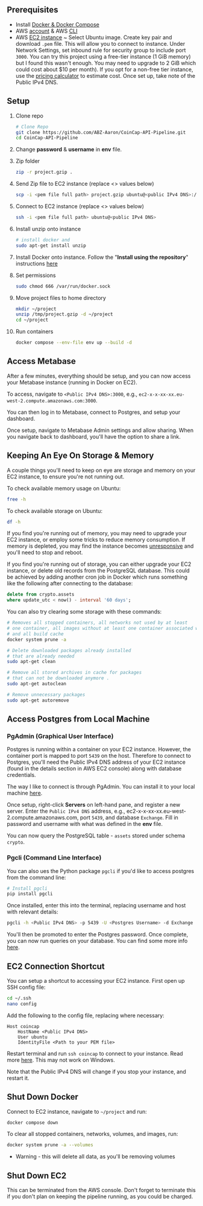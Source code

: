 ## Prerequisites 

* Install [Docker & Docker Compose](https://docs.docker.com/compose/install/compose-desktop/)
* AWS [account](https://aws.amazon.com/premiumsupport/knowledge-center/create-and-activate-aws-account/) & AWS [CLI](https://docs.aws.amazon.com/cli/latest/userguide/cli-configure-quickstart.html)
* AWS [EC2 instance](https://docs.aws.amazon.com/efs/latest/ug/gs-step-one-create-ec2-resources.html) ~ Select Ubuntu image. Create key pair and download `.pem` file. This will allow you to connect to instance. Under Network Settings, set inbound rule for security group to include port `3000`. You can try this project using a free-tier instance (1 GiB memory) but I found this wasn't enough. You may need to upgrade to 2 GiB which could cost about $10 per month). If you opt for a non-free tier instance, use the [pricing calculator](https://calculator.aws/#/) to estimate cost. Once set up, take note of the Public IPv4 DNS.

## Setup

1. Clone repo

    ```bash
    # Clone Repo
    git clone https://github.com/ABZ-Aaron/CoinCap-API-Pipeline.git
    cd CoinCap-API-Pipeline
    ```

1. Change **password** & **username** in **env** file.

1. Zip folder

    ```bash
    zip -r project.gzip .
    ```

1. Send Zip file to EC2 instance (replace <> values below)

    ```bash
    scp -i <pem file full path> project.gzip ubuntu@<public IPv4 DNS>:/tmp
    ```

5. Connect to EC2 instance (replace <> values below)

    ```bash
    ssh -i <pem file full path> ubuntu@<public IPv4 DNS>
    ```

6. Install unzip onto instance

    ```bash
    # install docker and 
    sudo apt-get install unzip
    ```

7. Install Docker onto instance. Follow the "**Install using the repository**" instructions [here](https://docs.docker.com/engine/install/ubuntu/#install-using-the-repository)

8. Set permissions

    ```bash
    sudo chmod 666 /var/run/docker.sock
    ```

9. Move project files to home directory

    ```bash
    mkdir ~/project
    unzip /tmp/project.gzip -d ~/project
    cd ~/project
    ```
10. Run containers

    ```bash
    docker compose --env-file env up --build -d
    ```

## Access Metabase

After a few minutes, everything should be setup, and you can now access your Metabase instance (running in Docker on EC2).

To access, navigate to `<Public IPv4 DNS>:3000`, e.g., `ec2-x-x-xx-xx.eu-west-2.compute.amazonaws.com:3000`.

You can then log in to Metabase, connect to Postgres, and setup your dashboard.

Once setup, navigate to Metabase Admin settings and allow sharing. When you navigate back to dashboard, you'll have the option to share a link.

## Keeping An Eye On Storage & Memory

A couple things you'll need to keep on eye are storage and memory on your EC2 instance, to ensure you're not running out.

To check available memory usage on Ubuntu:

```bash
free -h
```

To check available storage on Ubuntu:

```bash
df -h
```

If you find you're running out of memory, you may need to upgrade your EC2 instance, or employ some tricks to reduce memory consumption. If memory is depleted, you may find the instance becomes [unresponsive](https://aws.amazon.com/premiumsupport/knowledge-center/ec2-linux-prevent-over-utilization/) and you'll need to stop and reboot.

If you find you're running out of storage, you can either upgrade your EC2 instance, or delete old records from the PostgreSQL database. This could be achieved by adding another cron job in Docker which runs something like the following after connecting to the database:

```sql
delete from crypto.assets
where update_utc < now() - interval '60 days';
```

You can also try clearing some storage with these commands:

```bash
# Removes all stopped containers, all networks not used by at least
# one container, all images without at least one container associated with them, 
# and all build cache
docker system prune -a

# Delete downloaded packages already installed
# that are already needed
sudo apt-get clean

# Remove all stored archives in cache for packages 
# that can not be downloaded anymore .
sudo apt-get autoclean

# Remove unnecessary packages
sudo apt-get autoremove
```
## Access Postgres from Local Machine

### PgAdmin (Graphical User Interface)

Postgres is running within a container on your EC2 instance. However, the container port is mapped to port `5439` on the host. Therefore to connect to Postgres, you'll need the  Public IPv4 DNS address of your EC2 instance (found in the details section in AWS EC2 console) along with database credentials. 

The way I like to connect is through PgAdmin. You can install it to your local machine [here](https://www.pgadmin.org/download/). 

Once setup, right-click **Servers** on left-hand pane, and register a new server. Enter the `Public IPv4 DNS` address, e.g., ec2-x-x-xx-xx.eu-west-2.compute.amazonaws.com, port `5439`, and database `Exchange`. Fill in password and username with what was defined in the **env** file.

You can now query the PostgreSQL table - `assets` stored under schema `crypto`.

### Pgcli (Command Line Interface)

You can also ues the Python package `pgcli` if you'd like to access postgres from the command line:

```bash
# Install pgcli
pip install pgcli
```

Once installed, enter this into the terminal, replacing username and host with relevant details:

```bash
pgcli -h <Public IPv4 DNS> -p 5439 -U <Postgres Username> -d Exchange
```
You'll then be promoted to enter the Postgres password. Once complete, you can now run queries on your database. You can find some more info [here](https://www.geeksforgeeks.org/pgcli-python-package-for-a-interactive-postgres-cli/).
## EC2 Connection Shortcut

You can setup a shortcut to accessing your EC2 instance. First open up SSH config file:

```bash
cd ~/.ssh
nano config
```
Add the following to the config file, replacing where necessary:

```config
Host coincap
    HostName <Public IPv4 DNS>
    User ubuntu
    IdentityFile <Path to your PEM file>
```

Restart terminal and run `ssh coincap` to connect to your instance. Read more [here](https://www.digitalocean.com/community/tutorials/how-to-create-an-ssh-shortcut). This may not work on Windows.

Note that the Public IPv4 DNS will change if you stop your instance, and restart it. 
## Shut Down Docker

Connect to EC2 instance, navigate to `~/project` and run:

```bash
docker compose down
```

To clear all stopped containers, networks, volumes, and images, run:

```bash
docker system prune -a --volumes
```
* Warning - this will delete all data, as you'll be removing volumes

## Shut Down EC2

This can be terminated from the AWS console. Don't forget to terminate this if you don't plan on keeping the pipeline running, as you could be charged.